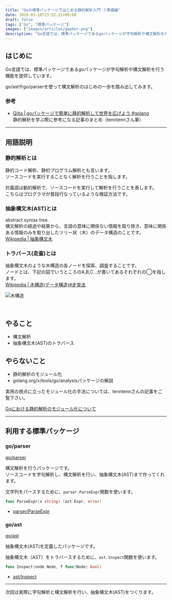 ```yaml
---
title: "Goの標準パッケージではじめる静的解析入門 ①準備編"
date: 2019-03-10T23:52:21+09:00
draft: false
tags: ["Go", "標準パッケージ"]
images: ["images/articles/gopher.png"]
description: "Go言語では、標準パッケージであるgoパッケージが字句解析や構文解析を行う機能を提供しています。go/astやgo/parserを使って構文解析のはじめの一歩を踏み出してみます。今回は用語や利用するパッケージの説明をして、静的解析をはじめる準備をします。"
---
```

## はじめに
Go言語では、標準パッケージであるgoパッケージが字句解析や構文解析を行う機能を提供しています。

go/astやgo/parserを使って構文解析のはじめの一歩を踏み出してみます。

### 参考
- [Qiita | goパッケージで簡単に静的解析して世界を広げよう #golang](https://qiita.com/tenntenn/items/868704380455c5090d4b)<br>
静的解析を学ぶ際に参考になる記事のまとめ（tenntennさん筆）

***

## 用語説明
### 静的解析とは
静的コード解析、静的プログラム解析とも言います。<br>
ソースコードを実行することなく解析を行うことを指します。

対義語は動的解析で、ソースコードを実行して解析を行うことを表します。<br>
こちらはプログラマが普段行なっているような検証方法です。
<br>

### 抽象構文木(AST)とは
abstract syntax tree.<br>
構文解析の経過や結果から、言語の意味に関係ない情報を取り除き、意味に関係ある情報のみを取り出したツリー状（木）のデータ構造のことです。<br>
[Wikipedia | 抽象構文木](https://ja.wikipedia.org/wiki/%E6%8A%BD%E8%B1%A1%E6%A7%8B%E6%96%87%E6%9C%A8)


### トラバース(走査)とは
抽象構文木のような木構造の各ノードを探索、調査することです。<br>
ノードとは、下記の図でいうところのA,B,C...が書いてあるそれぞれの◯を指します。<br>
[Wikipedia | 木構造(データ構造)#走査法](https://ja.wikipedia.org/wiki/%E6%9C%A8%E6%A7%8B%E9%80%A0_(%E3%83%87%E3%83%BC%E3%82%BF%E6%A7%8B%E9%80%A0)#%E8%B5%B0%E6%9F%BB%E6%B3%95)

![木構造](/images/articles/tree.png)

<br>

## やること
- 構文解析
- 抽象構文木(AST)のトラバース

## やらないこと
- 静的解析のモジュール化
- golang.org/x/tools/go/analysisパッケージの解説

実用の視点に立ったモジュール化の手法については、tenntennさんの記事をご覧下さい。

[Goにおける静的解析のモジュール化について](https://tech.mercari.com/entry/2018/12/16/150000)

***

## 利用する標準パッケージ

### go/parser
[go/parser](https://godoc.org/go/parser)

構文解析を行うパッケージです。<br>
ソースコードを字句解析し、構文解析を行い、抽象構文木(AST)まで作ってくれます。

文字列をパースするために、`parser.ParseExpr`関数を使います。

```go
func ParseExpr(x string) (ast.Expr, error)
```
- [parser/ParseExpr](https://godoc.org/go/parser#ParseExpr)

### go/ast
[go/ast](https://godoc.org/go/ast)

抽象構文木(AST)を定義したパッケージです。

抽象構文木（AST）をトラバースするために、`ast.Inspect`関数を使います。

```go
func Inspect(node Node, f func(Node) bool)
```

- [ast/Inspect](https://godoc.org/go/ast#Inspect)

***

次回は実際に字句解析と構文解析を行い、抽象構文木(AST)をつくります。



